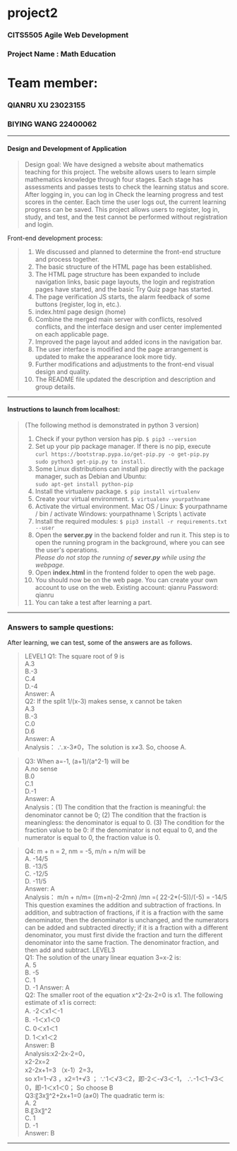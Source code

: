 # project2
### CITS5505 Agile Web Development
### Project Name : Math Education
# Team member:
### QIANRU XU 23023155
### BIYING WANG 22400062
***

#### Design and Development of Application

>Design goal:
We have designed a website about mathematics teaching for this project. The website allows users to learn simple mathematics knowledge through four stages. Each stage has assessments and passes tests to check the learning status and score. After logging in, you can log in Check the learning progress and test scores in the center. Each time the user logs out, the current learning progress can be saved. This project allows users to register, log in, study, and test, and the test cannot be performed without registration and login.

Front-end development process:
>1. We discussed and planned to determine the front-end structure and process together.
>2. The basic structure of the HTML page has been established.
>3. The HTML page structure has been expanded to include navigation links, basic page layouts, the login and registration pages have started, and the basic Try Quiz page has started.
>4. The page verification JS starts, the alarm feedback of some buttons (register, log in, etc.).
>5. index.html page design (home)
>6. Combine the merged main server with conflicts, resolved conflicts, and the interface design and user center implemented on each applicable page.
>7. Improved the page layout and added icons in the navigation bar.
>8. The user interface is modified and the page arrangement is updated to make the appearance look more tidy.
>9. Further modifications and adjustments to the front-end visual design and quality.
>10. The README file updated the description and description and group details.
***
#### Instructions to launch from localhost:
>(The following method is demonstrated in python 3 version)
>1. Check if your python version has pip. `$ pip3 --version`
>1. Set up your pip package manager. If there is no pip, execute  
`curl https://bootstrap.pypa.io/get-pip.py -o get-pip.py`  
`sudo python3 get-pip.py to install.`
>1. Some Linux distributions can install pip directly with the package manager, such as Debian and Ubuntu:  
`sudo apt-get install python-pip`
>1. Install the virtualenv package.  `$ pip install virtualenv` 
>1. Create your virtual environment. `$ virtualenv yourpathname`
>1. Activate the virtual environment. Mac OS / Linux: $ yourpathname / bin / activate Windows: yourpathname \ Scripts \ activate
>1. Install the required modules: `$ pip3 install -r requirements.txt --user`
>1. Open the <b>server.py</b> in the backend folder and run it. This step is to open the running program in the background, where you can see the user's operations.  
*Please do not stop the running of <b>sever.py</b> while using the webpage.*
>1. Open <b>index.html</b> in the frontend folder to open the web page.
>1. You should now be on the web page. You can create your own account to use on the web. Existing account: qianru Password: qianru
>1. You can take a test after learning a part.
***
### Answers to sample questions:
After learning, we can test, some of the answers are as follows. 
>LEVEL1 
>Q1: The square root of 9 is  
>A.3  
>B.-3  
>C.4  
>D.-4  
>Answer: A  
>Q2: If the split 1/(x-3) makes sense, x cannot be taken  
>A.3  
>B.-3  
>C.0  
>D.6  
>Answer: A  
Analysis： 
∴x-3≠0，The solution is x≠3.
So, choose A.

>Q3: When a=-1, (a+1)/(a^2-1) will be  
>A.no sense  
>B.0  
>C.1  
>D.-1  
>Answer: A  
Analysis：(1) The condition that the fraction is meaningful: the denominator cannot be 0;
(2) The condition that the fraction is meaningless: the denominator is equal to 0.
(3) The condition for the fraction value to be 0: if the denominator is not equal to 0, and the numerator is equal to 0, the fraction value is 0.

>Q4: m + n = 2, nm = -5, m/n + n/m will be  
>A. -14/5  
>B. -13/5  
>C. -12/5  
>D. -11/5  
>Answer: A  
Analysis：
m/n + n/m= ((m+n)-2-2mn) /mn =( 22-2*(-5))/(-5) = -14/5  
This question examines the addition and subtraction of fractions. In addition, and subtraction of fractions, if it is a fraction with the same denominator, then the denominator is unchanged, and the numerators can be added and subtracted directly; if it is a fraction with a different denominator, you must first divide the fraction and turn the different denominator into the same fraction. The denominator fraction, and then add and subtract.
>LEVEL3  
>Q1: The solution of the unary linear equation 3=x-2 is:  
A. 5  
B. -5  
C. 1  
D. -1 
Answer: A  
>Q2: The smaller root of the equation x^2-2x-2=0 is x1. The following estimate of x1 is correct:  
A. -2＜x1＜-1  
B. -1＜x1＜0  
C. 0＜x1＜1  
D. 1＜x1＜2  
Answer: B  
Analysis:x2-2x-2=0，  
x2-2x=2  
x2-2x+1=3
（x-1）2=3，  
so x1=1-√3 ，x2=1+√3 ；
∵1＜√3＜2，即-2＜-√3＜-1，
∴-1＜1-√3＜0，即-1＜x1＜0；
So choose B  
>Q3:〖3x〗^2+2x+1=0 (a≠0) The quadratic term is:  
A. 2  
B.〖3x〗^2  
C. 1  
D. -1  
Answer: B   
***
